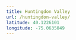 ```yaml
---
title: Huntingdon Valley
url: /huntingdon-valley/
latitude: 40.1226101
longitude: -75.0635049
---
```

